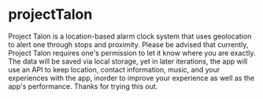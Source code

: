 projectTalon
============

Project Talon is a location-based alarm clock system that uses geolocation to alert one through stops and proximity. Please be advised that currently, Project Talon requires one's permission to let it know where you are exactly. The data will be saved via local storage, yet in later iterations, the app will use an API to keep location, contact information, music, and your experiences with the app, inorder to improve your experience as well as the app's performance. Thanks for trying this out.